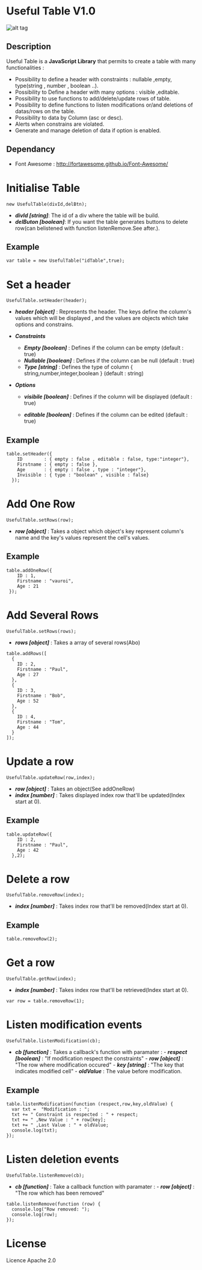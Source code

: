 Useful Table V1.0
==========

![alt tag](http://git.comput.eu/dex/Flat-Table/raw/master/screen.png)

Description
--------------
Useful Table is a **JavaScript Library** that permits to create a table with many functionalities :

- Possibility to define a header with constraints : nullable ,empty, type(string , number , boolean ..).
- Possibility to Define a header with many options : visible ,editable.
- Possibility to use functions to add/delete/update rows of table.
- Possibility to define functions to listen modifications or/and deletions of datas/rows on the table.
- Possibility to data by Column (asc or desc).
- Alerts when constrains are violated.
- Generate and manage deletion of data if option is enabled.


Dependancy
--------------
- Font Awesome : http://fortawesome.github.io/Font-Awesome/


Initialise Table
==============
```
new UsefulTable(divId,delBtn);
```
- ***divId [string]***:      The id of a div where the table will be build.
- ***delButon [boolean]***:  If you want the table generates buttons to delete row(can belistened with function listenRemove.See after.).

Example
--------------
```
var table = new UsefulTable("idTable",true);
```



Set a header
==============
```
UsefulTable.setHeader(header);
```

- ***header [object]*** : Represents the header. The keys define the column's values which will be displayed , and the values are objects which take options and constrains.

- ***Constraints***
	- ***Empty [boolean]*** : Defines if the column can be empty (default : true)
	- ***Nullable [boolean]*** : Defines if the column can be null (default : true)
	- ***Type [string]*** : Defines the type of column { string,number,integer,boolean } (default : string)

- ***Options***
	- ***visibile [boolean]*** : Defines if the column will be displayed (default : true)

	- ***editable [boolean]*** : Defines if the column can be edited (default : true)

Example
--------------
```
table.setHeader({
    ID        : { empty : false , editable : false, type:"integer"},
    Firstname : { empty : false },
    Age       : { empty : false , type : "integer"},
    Invisible : { type : "boolean" , visible : false}
  });

```


Add One Row
==============
```
UsefulTable.setRows(row);
```

- ***row [object]*** : Takes a object which object's key represent column's name and the key's values represent the cell's values.

Example
--------------
```
table.addOneRow({
    ID : 1,
    Firstname : "vauroi",
    Age : 21
 });
```


Add Several Rows
==============
```
UsefulTable.setRows(rows);
```

- ***rows [object]*** : Takes a array of several rows(Abo)

```
table.addRows([
  {
    ID : 2,
    Firstname : "Paul",
    Age : 27
  },
  {
    ID : 3,
    Firstname : "Bob",
    Age : 52
  },
  {
    ID : 4,
    Firstname : "Tom",
    Age : 44
  }
]);
```

Update a row
==============
```
UsefulTable.updateRow(row,index);
```

- ***row [object]*** : Takes an object(See addOneRow)
- ***index [number]*** : Takes displayed index row that'll be updated(Index start at 0).

Example
--------------
```
table.updateRow({
    ID : 2,
    Firstname : "Paul",
    Age : 42
  },2);
```

Delete a row
==============
```
UsefulTable.removeRow(index);
```

- ***index [number]*** : Takes index row that'll be removed(Index start at 0).

Example
--------------

```
table.removeRow(2);
```

Get a row
==============
```
UsefulTable.getRow(index);
```

- ***index [number]*** : Takes index row that'll be retrieved(Index start at 0).


```
var row = table.removeRow(1);
```

Listen modification events
==============
```
UsefulTable.listenModification(cb);
```

- ***cb [function]*** : Takes a callback's function with paramater :
							- ***respect [boolean]*** : "If modification respect the constraints"
							- ***row [object]*** : "The row where modification occured"
							- ***key [string]*** : "The key that indicates modified cell"
							- ***oldValue*** : The value before modification.

Example
--------------
```
table.listenModification(function (respect,row,key,oldValue) {
  var txt =  "Modification : ";
  txt += " Constraint is respected : " + respect;
  txt += " ,New Value : " + row[key];
  txt += " ,Last Value : " + oldValue;
  console.log(txt);
});

```

Listen deletion events
==============
```
UsefulTable.listenRemove(cb);
```

- ***cb [function]*** : Take a callback function with paramater :
							- ***row [object]*** : "The row which has been removed"

```
table.listenRemove(function (row) {
  console.log("Row removed: ");
  console.log(row);
});
```

License
==============
Licence Apache 2.0